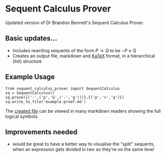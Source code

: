 # Sequent Calculus Prover

Updated version of Dr Brandon Bennett's Sequent Calculus Prover.

## Basic updates...

- Includes rewriting sequents of the form $P\to Q$ to be $\neg P \lor Q$
- Creates an output file, markdown and [KaTeX](https://katex.org/) format, in a hierarchical (list) structure

## Example Usage

```
from sequent_calculus_prover import SequentCalculus
sq = SequentCalculus()
sq.prove({('-',('p','&',('-','q')))},{('p','>','q')})
sq.write_to_file('example-proof.md')
```

The [created file](example-proof.md) can be viewed in many markdown readers showing the full logical symbols.

## Improvements needed

- would be great to have a better way to visualise the "split" sequents, when an expression gets divided in two so 
    they're on the same level
